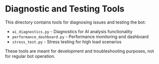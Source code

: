 # Diagnostic and Testing Tools

This directory contains tools for diagnosing issues and testing the bot:

- `ai_diagnostics.py` - Diagnostics for AI analysis functionality
- `performance_dashboard.py` - Performance monitoring and dashboard
- `stress_test.py` - Stress testing for high load scenarios

These tools are meant for development and troubleshooting purposes, not for regular bot operation.